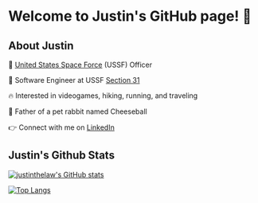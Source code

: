 # Welcome to Justin's GitHub page! 👋

## About Justin

🚀 [United States Space Force](https://www.spaceforce.com/) (USSF) Officer

💼 Software Engineer at USSF [Section 31](https://www.linkedin.com/company/section-thirty-one/mycompany/)

🔥 Interested in videogames, hiking, running, and traveling

🐰 Father of a pet rabbit named Cheeseball

👉 Connect with me on [LinkedIn](https://www.linkedin.com/in/justinwingchunglaw/)

## Justin's Github Stats

[![justinthelaw's GitHub stats](https://github-readme-stats.vercel.app/api?username=justinthelaw&show_icons=true&hide=stars,issues&theme=onedark)](https://github.com/anuraghazra/github-readme-stats)

[![Top Langs](https://github-readme-stats.vercel.app/api/top-langs/?username=justinthelaw&langs_count=8&layout=compact&theme=onedark&exclude_repo=annDigIC)](https://github.com/anuraghazra/github-readme-stats)

<!--
**justinthelaw/justinthelaw** is a ✨ _special_ ✨ repository because its `README.md` (this file) appears on your GitHub profile.
-->
